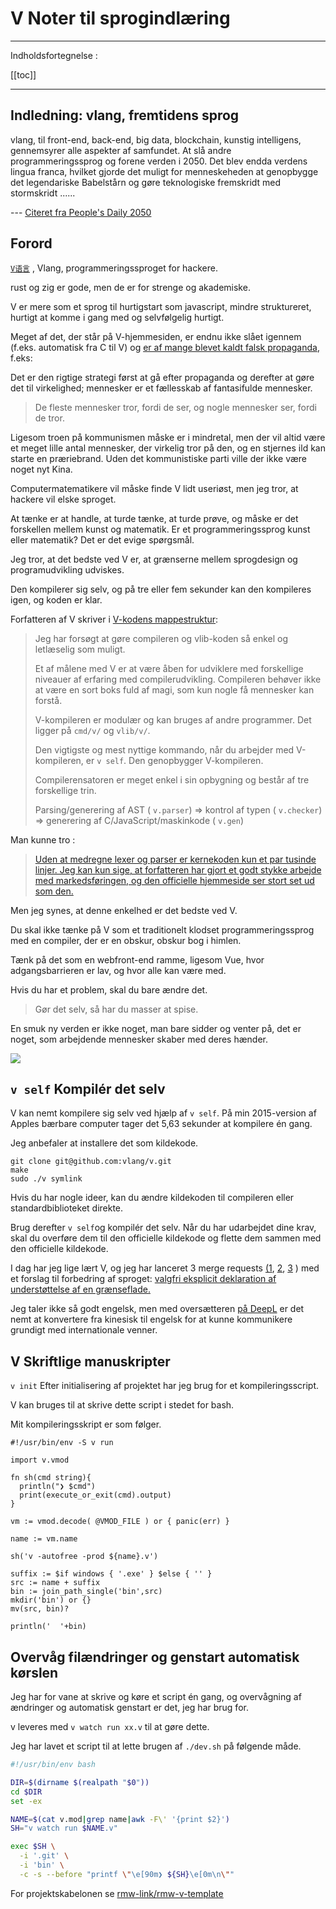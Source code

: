 # V Noter til sprogindlæring

---

Indholdsfortegnelse :

[[toc]]

---

## Indledning: vlang, fremtidens sprog

vlang, til front-end, back-end, big data, blockchain, kunstig intelligens, gennemsyrer alle aspekter af samfundet. At slå andre programmeringssprog og forene verden i 2050. Det blev endda verdens lingua franca, hvilket gjorde det muligt for menneskeheden at genopbygge det legendariske Babelstårn og gøre teknologiske fremskridt med stormskridt ......

--- [Citeret fra People's Daily 2050](https://www.zhihu.com/question/318526180/answer/729421901)

## Forord

[`V语言`](https://vlang.io) , Vlang, programmeringssproget for hackere.

rust og zig er gode, men de er for strenge og akademiske.

V er mere som et sprog til hurtigstart som javascript, mindre struktureret, hurtigt at komme i gang med og selvfølgelig hurtigt.

Meget af det, der står på V-hjemmesiden, er endnu ikke slået igennem (f.eks. automatisk fra C til V) og [er af mange blevet kaldt falsk propaganda](https://www.zhihu.com/question/318526180), f.eks:

Det er den rigtige strategi først at gå efter propaganda og derefter at gøre det til virkelighed; mennesker er et fællesskab af fantasifulde mennesker.

> De fleste mennesker tror, fordi de ser, og nogle mennesker ser, fordi de tror.

Ligesom troen på kommunismen måske er i mindretal, men der vil altid være et meget lille antal mennesker, der virkelig tror på den, og en stjernes ild kan starte en præriebrand. Uden det kommunistiske parti ville der ikke være noget nyt Kina.

Computermatematikere vil måske finde V lidt useriøst, men jeg tror, at hackere vil elske sproget.

At tænke er at handle, at turde tænke, at turde prøve, og måske er det forskellen mellem kunst og matematik. Er et programmeringssprog kunst eller matematik? Det er det evige spørgsmål.

Jeg tror, at det bedste ved V er, at grænserne mellem sprogdesign og programudvikling udviskes.

Den kompilerer sig selv, og på tre eller fem sekunder kan den kompileres igen, og koden er klar.

Forfatteren af V skriver i [V-kodens mappestruktur](https://github.com/vlang/v/blob/master/CONTRIBUTING.md):

> Jeg har forsøgt at gøre compileren og vlib-koden så enkel og letlæselig som muligt.
> 
> Et af målene med V er at være åben for udviklere med forskellige niveauer af erfaring med compilerudvikling. Compileren behøver ikke at være en sort boks fuld af magi, som kun nogle få mennesker kan forstå.
> 
> V-kompileren er modulær og kan bruges af andre programmer. Det ligger på `cmd/v/` og `vlib/v/`.
> 
> Den vigtigste og mest nyttige kommando, når du arbejder med V-kompileren, er `v self`. Den genopbygger V-kompileren.
> 
> Compilerensatoren er meget enkel i sin opbygning og består af tre forskellige trin.
> 
> Parsing/generering af AST ( `v.parser`) => kontrol af typen ( `v.checker`) => generering af C/JavaScript/maskinkode ( `v.gen`)

Man kunne tro :

> [Uden at medregne lexer og parser er kernekoden kun et par tusinde linjer. Jeg kan kun sige, at forfatteren har gjort et godt stykke arbejde med markedsføringen, og den officielle hjemmeside ser stort set ud som den.](https://www.zhihu.com/question/318526180/answer/685952638)

Men jeg synes, at denne enkelhed er det bedste ved V.

Du skal ikke tænke på V som et traditionelt klodset programmeringssprog med en compiler, der er en obskur, obskur bog i himlen.

Tænk på det som en webfront-end ramme, ligesom Vue, hvor adgangsbarrieren er lav, og hvor alle kan være med.

Hvis du har et problem, skal du bare ændre det.

> Gør det selv, så har du masser at spise.

En smuk ny verden er ikke noget, man bare sidder og venter på, det er noget, som arbejdende mennesker skaber med deres hænder.

![](https://raw.githubusercontent.com/gcxfd/img/gh-pages/cEFoDn.jpg)

## `v self` Kompilér det selv

V kan nemt kompilere sig selv ved hjælp af `v self`. På min 2015-version af Apples bærbare computer tager det 5,63 sekunder at kompilere én gang.

Jeg anbefaler at installere det som kildekode.

```
git clone git@github.com:vlang/v.git
make
sudo ./v symlink
```

Hvis du har nogle ideer, kan du ændre kildekoden til compileren eller standardbiblioteket direkte.

Brug derefter `v self`og kompilér det selv. Når du har udarbejdet dine krav, skal du overføre dem til den officielle kildekode og flette dem sammen med den officielle kildekode.

I dag har jeg lige lært V, og jeg har lanceret 3 merge requests [(1](https://github.com/vlang/v/pull/13518), [2](https://github.com/vlang/v/pull/13524), [3](https://github.com/vlang/v/pull/13514) ) med et forslag til forbedring af sproget: [valgfri eksplicit deklaration af understøttelse af en grænseflade.](https://github.com/vlang/v/issues/13526)

Jeg taler ikke så godt engelsk, men med oversætteren [på DeepL](https://www.deepl.com/zh/translator) er det nemt at konvertere fra kinesisk til engelsk for at kunne kommunikere grundigt med internationale venner.

## V Skriftlige manuskripter

`v init` Efter initialisering af projektet har jeg brug for et kompileringsscript.

V kan bruges til at skrive dette script i stedet for bash.

Mit kompileringsskript er som følger.

```vlang
#!/usr/bin/env -S v run

import v.vmod

fn sh(cmd string){
  println("❯ $cmd")
  print(execute_or_exit(cmd).output)
}

vm := vmod.decode( @VMOD_FILE ) or { panic(err) }

name := vm.name

sh('v -autofree -prod ${name}.v')

suffix := $if windows { '.exe' } $else { '' }
src := name + suffix
bin := join_path_single('bin',src)
mkdir('bin') or {}
mv(src, bin)?

println('  '+bin)
```

## Overvåg filændringer og genstart automatisk kørslen

Jeg har for vane at skrive og køre et script én gang, og overvågning af ændringer og automatisk genstart er det, jeg har brug for.

v leveres med `v watch run xx.v` til at gøre dette.

Jeg har lavet et script til at lette brugen af `./dev.sh` på følgende måde.

```bash
#!/usr/bin/env bash

DIR=$(dirname $(realpath "$0"))
cd $DIR
set -ex

NAME=$(cat v.mod|grep name|awk -F\' '{print $2}')
SH="v watch run $NAME.v"

exec $SH \
  -i '.git' \
  -i 'bin' \
  -c -s --before "printf \"\e[90m❯ ${SH}\e[0m\n\""
```

For projektskabelonen se [rmw-link/rmw-v-template](https://github.com/rmw-link/rmw-v-template)